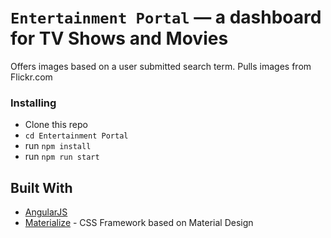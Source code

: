 # `Entertainment Portal` — a dashboard for TV Shows and Movies



Offers images based on a user submitted search term.  Pulls images from Flickr.com


### Installing

+ Clone this repo 
+ `cd Entertainment Portal`
+ run `npm install`
+ run `npm run start`



## Built With

* [AngularJS](https://angularjs.org)
* [Materialize](http://materializecss.com/) -  CSS Framework based on Material Design
